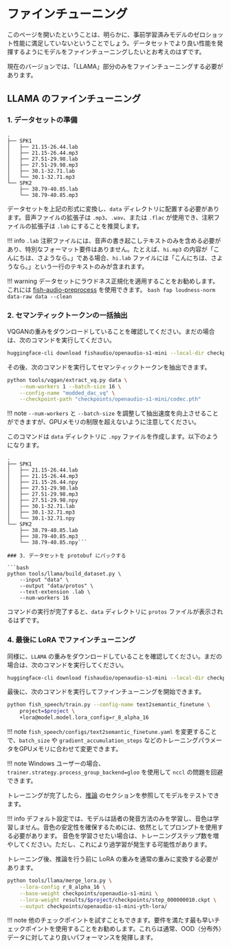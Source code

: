 # ファインチューニング

このページを開いたということは、明らかに、事前学習済みモデルのゼロショット性能に満足していないということでしょう。データセットでより良い性能を発揮するようにモデルをファインチューニングしたいとお考えのはずです。

現在のバージョンでは、「LLAMA」部分のみをファインチューニングする必要があります。

## LLAMA のファインチューニング
### 1. データセットの準備

```
.
├── SPK1
│   ├── 21.15-26.44.lab
│   ├── 21.15-26.44.mp3
│   ├── 27.51-29.98.lab
│   ├── 27.51-29.98.mp3
│   ├── 30.1-32.71.lab
│   └── 30.1-32.71.mp3
└── SPK2
    ├── 38.79-40.85.lab
    └── 38.79-40.85.mp3
```

データセットを上記の形式に変換し、`data` ディレクトリに配置する必要があります。音声ファイルの拡張子は `.mp3`、`.wav`、または `.flac` が使用でき、注釈ファイルの拡張子は `.lab` にすることを推奨します。

!!! info
    `.lab` 注釈ファイルには、音声の書き起こしテキストのみを含める必要があり、特別なフォーマット要件はありません。たとえば、`hi.mp3` の内容が「こんにちは、さようなら。」である場合、`hi.lab` ファイルには「こんにちは、さようなら。」という一行のテキストのみが含まれます。

!!! warning
    データセットにラウドネス正規化を適用することをお勧めします。これには [fish-audio-preprocess](https://github.com/fishaudio/audio-preprocess) を使用できます。
    ```bash
    fap loudness-norm data-raw data --clean
    ```

### 2. セマンティックトークンの一括抽出

VQGANの重みをダウンロードしていることを確認してください。まだの場合は、次のコマンドを実行してください。

```bash
huggingface-cli download fishaudio/openaudio-s1-mini --local-dir checkpoints/openaudio-s1-mini
```

その後、次のコマンドを実行してセマンティックトークンを抽出できます。

```bash
python tools/vqgan/extract_vq.py data \
    --num-workers 1 --batch-size 16 \
    --config-name "modded_dac_vq" \
    --checkpoint-path "checkpoints/openaudio-s1-mini/codec.pth"
```

!!! note
    `--num-workers` と `--batch-size` を調整して抽出速度を向上させることができますが、GPUメモリの制限を超えないように注意してください。

このコマンドは `data` ディレクトリに `.npy` ファイルを作成します。以下のようになります。

```
.
├── SPK1
│   ├── 21.15-26.44.lab
│   ├── 21.15-26.44.mp3
│   ├── 21.15-26.44.npy
│   ├── 27.51-29.98.lab
│   ├── 27.51-29.98.mp3
│   ├── 27.51-29.98.npy
│   ├── 30.1-32.71.lab
│   ├── 30.1-32.71.mp3
│   └── 30.1-32.71.npy
└── SPK2
    ├── 38.79-40.85.lab
    ├── 38.79-40.85.mp3
    └── 38.79-40.85.npy```

### 3. データセットを protobuf にパックする

```bash
python tools/llama/build_dataset.py \
    --input "data" \
    --output "data/protos" \
    --text-extension .lab \
    --num-workers 16
```

コマンドの実行が完了すると、`data` ディレクトリに `protos` ファイルが表示されるはずです。

### 4. 最後に LoRA でファインチューニング

同様に、`LLAMA` の重みをダウンロードしていることを確認してください。まだの場合は、次のコマンドを実行してください。

```bash
huggingface-cli download fishaudio/openaudio-s1-mini --local-dir checkpoints/openaudio-s1-mini
```

最後に、次のコマンドを実行してファインチューニングを開始できます。

```bash
python fish_speech/train.py --config-name text2semantic_finetune \
    project=$project \
    +lora@model.model.lora_config=r_8_alpha_16
```

!!! note
    `fish_speech/configs/text2semantic_finetune.yaml` を変更することで、`batch_size` や `gradient_accumulation_steps` などのトレーニングパラメータをGPUメモリに合わせて変更できます。

!!! note
    Windows ユーザーの場合、`trainer.strategy.process_group_backend=gloo` を使用して `nccl` の問題を回避できます。

トレーニングが完了したら、[推論](inference.md) のセクションを参照してモデルをテストできます。

!!! info
    デフォルト設定では、モデルは話者の発音方法のみを学習し、音色は学習しません。音色の安定性を確保するためには、依然としてプロンプトを使用する必要があります。
    音色を学習させたい場合は、トレーニングステップ数を増やしてください。ただし、これにより過学習が発生する可能性があります。

トレーニング後、推論を行う前に LoRA の重みを通常の重みに変換する必要があります。

```bash
python tools/llama/merge_lora.py \
	--lora-config r_8_alpha_16 \
	--base-weight checkpoints/openaudio-s1-mini \
	--lora-weight results/$project/checkpoints/step_000000010.ckpt \
	--output checkpoints/openaudio-s1-mini-yth-lora/
```

!!! note
    他のチェックポイントを試すこともできます。要件を満たす最も早いチェックポイントを使用することをお勧めします。これらは通常、OOD（分布外）データに対してより良いパフォーマンスを発揮します。
